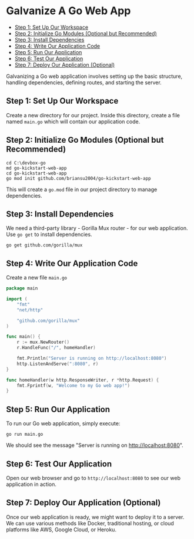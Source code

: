 # Galvanize A Go Web App

- [Step 1: Set Up Our Workspace](#step-1-set-up-our-workspace)
- [Step 2: Initialize Go Modules (Optional but Recommended)](#step-2-initialize-go-modules-optional-but-recommended)
- [Step 3: Install Dependencies](#step-3-install-dependencies)
- [Step 4: Write Our Application Code](#step-4-write-our-application-code)
- [Step 5: Run Our Application](#step-5-run-our-application)
- [Step 6: Test Our Application](#step-6-test-our-application)
- [Step 7: Deploy Our Application (Optional)](#step-7-deploy-our-application-optional)

Galvanizing a Go web application involves setting up the basic structure, handling dependencies, defining routes, and starting the server.

## Step 1: Set Up Our Workspace

Create a new directory for our project. Inside this directory, create a file named `main.go` which will contain our application code.

## Step 2: Initialize Go Modules (Optional but Recommended)

<!-- If we are using Go version 1.11 or later, we can initialize Go modules by running: -->

```dos
cd C:\devbox-go
md go-kickstart-web-app
cd go-kickstart-web-app
go mod init github.com/briansu2004/go-kickstart-web-app
```

This will create a `go.mod` file in our project directory to manage dependencies.

## Step 3: Install Dependencies

We need a third-party library - Gorilla Mux router - for our web application. Use `go get` to install dependencies. 

```dos
go get github.com/gorilla/mux
```

## Step 4: Write Our Application Code

Create a new file `main.go`

<!-- , import necessary packages and define our application logic. -->

<!-- Here's a basic example using the Gorilla Mux router: -->

```go
package main

import (
    "fmt"
    "net/http"

    "github.com/gorilla/mux"
)

func main() {
    r := mux.NewRouter()
    r.HandleFunc("/", homeHandler)

    fmt.Println("Server is running on http://localhost:8080")
    http.ListenAndServe(":8080", r)
}

func homeHandler(w http.ResponseWriter, r *http.Request) {
    fmt.Fprintf(w, "Welcome to my Go web app!")
}
```

## Step 5: Run Our Application

To run our Go web application, simply execute:

```dos
go run main.go
```

We should see the message "Server is running on <http://localhost:8080>".

## Step 6: Test Our Application

Open our web browser and go to `http://localhost:8080` to see our web application in action.

## Step 7: Deploy Our Application (Optional)

Once our web application is ready, we might want to deploy it to a server. We can use various methods like Docker, traditional hosting, or cloud platforms like AWS, Google Cloud, or Heroku.

<!-- This is a basic example to get we started. As our application grows, we might want to add more features, middleware, database integration, and so on. Go has a rich ecosystem and plenty of resources available online to help we build robust web applications. -->
